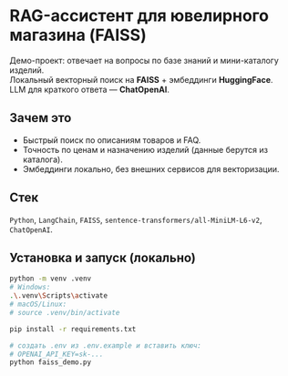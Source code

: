 # RAG-ассистент для ювелирного магазина (FAISS)

Демо-проект: отвечает на вопросы по базе знаний и мини-каталогу изделий.  
Локальный векторный поиск на **FAISS** + эмбеддинги **HuggingFace**.  
LLM для краткого ответа — **ChatOpenAI**.

## Зачем это
- Быстрый поиск по описаниям товаров и FAQ.
- Точность по ценам и назначению изделий (данные берутся из каталога).
- Эмбеддинги локально, без внешних сервисов для векторизации.

## Стек
`Python`, `LangChain`, `FAISS`, `sentence-transformers/all-MiniLM-L6-v2`, `ChatOpenAI`.

## Установка и запуск (локально)
```bash
python -m venv .venv
# Windows:
.\.venv\Scripts\activate
# macOS/Linux:
# source .venv/bin/activate

pip install -r requirements.txt

# создать .env из .env.example и вставить ключ:
# OPENAI_API_KEY=sk-...
python faiss_demo.py
